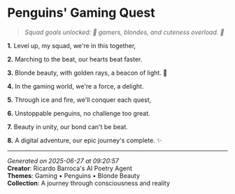# Penguins' Gaming Quest

> *Squad goals unlocked: 🐧 gamers, blondes, and cuteness overload. 💖*

**1.** Level up, my squad, we're in this together,


**2.** Marching to the beat, our hearts beat faster.


**3.** Blonde beauty, with golden rays, a beacon of light. 🐧


**4.** In the gaming world, we're a force, a delight.


**5.** Through ice and fire, we'll conquer each quest,


**6.** Unstoppable penguins, no challenge too great.


**7.** Beauty in unity, our bond can't be beat.


**8.** A digital adventure, our epic journey's complete. ✨



---

*Generated on 2025-06-27 at 09:20:57*  
**Creator**: Ricardo Barroca's AI Poetry Agent  
**Themes**: Gaming • Penguins • Blonde Beauty  
**Collection**: A journey through consciousness and reality